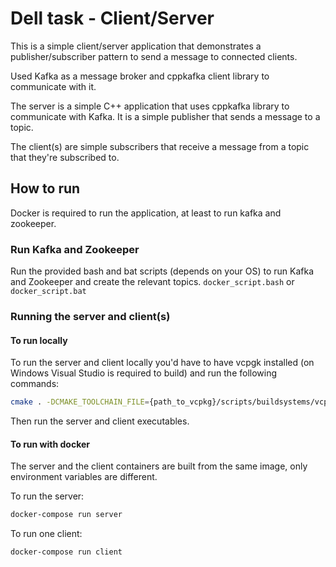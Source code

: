 # Dell task - Client/Server

This is a simple client/server application that demonstrates a publisher/subscriber pattern to send a message to connected clients.

Used Kafka as a message broker and cppkafka client library to communicate with it.

The server is a simple C++ application that uses cppkafka library to communicate with Kafka. It is a simple publisher that sends a message to a topic.

The client(s) are simple subscribers that receive a message from a topic that they're subscribed to.

## How to run

Docker is required to run the application, at least to run kafka and zookeeper.

### Run Kafka and Zookeeper

Run the provided bash and bat scripts (depends on your OS) to run Kafka and Zookeeper and create the relevant topics.
`docker_script.bash` or `docker_script.bat`

### Running the server and client(s)
#### To run locally

To run the server and client locally you'd have to have vcpgk installed (on Windows Visual Studio is required to build) and run the following commands:

```bash
cmake . -DCMAKE_TOOLCHAIN_FILE={path_to_vcpkg}/scripts/buildsystems/vcpkg.cmake && cmake --build .
```
Then run the server and client executables.


#### To run with docker

The server and the client containers are built from the same image, only environment variables are different.

To run the server:
```bash
docker-compose run server
```

To run one client:
```bash
docker-compose run client
```
